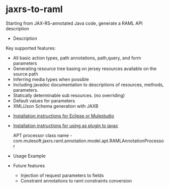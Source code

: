 jaxrs-to-raml
=============

Starting from JAX-RS-annotated Java code, generate a RAML API description
- Description

Key supported features:
 * All basic action types, path annotations, path,query, and form parameters
 * Generating resource tree basing on jersey resources available on the source path
 * Inferring media types when possible
 * Including javadoc documentation to descriptions of resources, methods, parameters.
 * Statically determinable sub resources. (no overriding)
 * Default values for parameters
 * XML/Json Schema generation with JAXB


- [Installation instructions for Eclipse or Mulestudio](https://github.com/mulesoft/jaxrs-to-raml/blob/master/install.md)
- [Installation instructions for using as plugin to javac](https://github.com/mulesoft/jaxrs-to-raml/blob/master/javac.md)


 
  
  APT processor class name - com.mulesoft.jaxrs.raml.annotation.model.apt.RAMLAnnotationProcessor

- Usage Example

- Future features
  * Injection of request parameters to fields
  * Constraint annotations to raml constraints conversion

